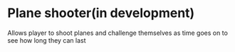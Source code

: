 # Plane shooter(in development)
Allows player to shoot planes and challenge themselves as time goes on to see how long they can last
